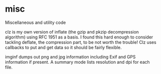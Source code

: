 # misc
Miscellaneous and utility code

clz is my own version of inflate (the gzip and pkzip decompression algorithm)
using RFC 1951 as a basis. I found this hard enough to consider tackling
deflate, the compression part, to be not worth the trouble!
Clz uses callbacks to put and get data so it should be fairly flexible.

imginf dumps out png and jpg information including Exif and GPS information
if present. A summary mode lists resolution and dpi for each file.
